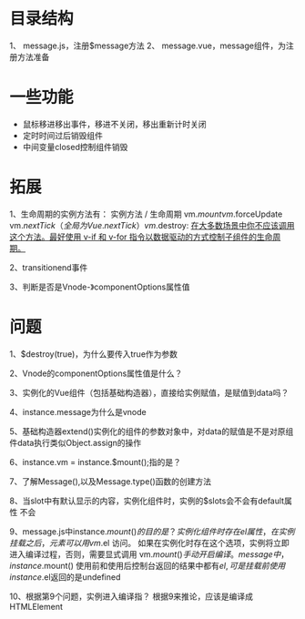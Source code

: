 # 目录结构
1、 message.js，注册$message方法
2、 message.vue，message组件，为注册方法准备

# 一些功能
- 鼠标移进移出事件，移进不关闭，移出重新计时关闭
- 定时时间过后销毁组件
- 中间变量closed控制组件销毁

# 拓展
1、生命周期的实例方法有：
实例方法 / 生命周期
vm.$mount
vm.$forceUpdate
vm.$nextTick（全局为Vue.nextTick）
vm.$destroy: [在大多数场景中你不应该调用这个方法。最好使用 v-if 和 v-for 指令以数据驱动的方式控制子组件的生命周期。](https://cn.vuejs.org/v2/api/#vm-destroy)

2、transitionend事件

3、判断是否是Vnode-》componentOptions属性值

# 问题
1、$destroy(true)，为什么要传入true作为参数

2、Vnode的componentOptions属性值是什么？

3、实例化的Vue组件（包括基础构造器），直接给实例赋值，是赋值到data吗？

4、instance.message为什么是vnode

5、基础构造器extend()实例化的组件的参数对象中，对data的赋值是不是对原组件data执行类似Object.assign的操作

6、instance.vm = instance.$mount();指的是？

7、了解Message(),以及Message.type()函数的创建方法

8、当slot中有默认显示的内容，实例化组件时，实例的$slots会不会有default属性
不会

9、message.js中instance.$mount()的目的是？
实例化组件时存在el属性，在实例挂载之后，元素可以用 vm.$el 访问。
如果在实例化时存在这个选项，实例将立即进入编译过程，否则，需要显式调用 vm.$mount() 手动开启编译。
message中， instance.$mount() 使用前和使用后控制台返回的结果中都有$el, 可是挂载前使用instance.$el返回的是undefined

10、根据第9个问题，实例进入编译指？
根据9来推论，应该是编译成HTMLElement 